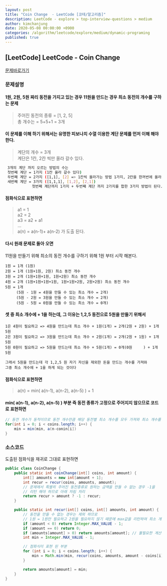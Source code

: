 ```yaml
---
layout: post
title: "Coin Change  - LeetCode [코테/알고리즘]"
description: LeetCode - explore > top-interview-questions > medium
author: kimchanjung
date: 2020-05-08 00:00:00 +0900
categories: /algorithm/leetcode/explore/medium/dynamic-programing
published: true
---
```


## [LeetCode] LeetCode - Coin Change
[문제바로가기](hhttps://leetcode.com/explore/interview/card/top-interview-questions-medium/111/dynamic-programming/809)

### 문제설명
#### 1원, 2원, 5원 짜리 동전을 가지고 있는 경우 11원을 만드는 경우 최소 동전의 개수를 구하는 문제  
> 주어진 동전의 종류 = [1, 2, 5]   
> 총 개수는 = 5+5+1 = 3개  

#### 이 문제를 이해 하기 위해서는 유명한 피보나치 수열 이용한 계단 문제를 먼저 이해 해야한다.  
> 계단의 개수 = 3개  
> 계단은 1칸, 2칸 씩만 올라 갈수 있다.  

```bash
 3개의 계단 까지 오르는 방법의 수는  
 첫번째 계단 = 1가지 (1칸 올라 갈수 있다)  
 두번째 계단 = 2가지 ([1,1], [2] => 1칸씩 올라가는 방법 1가지, 2칸을 한꺼번에 올라가는 방법 1가지)  
 새번째 계단 = 3가지 ([1,1,1], [1,2], [2,1])
            첫번째 계단까지 1가지 + 두번째 계단 까지 2가지를 합한 3가지 방법이 된다.  
```
#### 점화식으로 표현하면
> a1 = 1  
> a2 = 2  
> a3 = a2 + a1  
> ...  
> a(n) = a(n-1)+ a(n-2) 가 도출 된다.  

#### 다시 원래 문제로 돌아 오면
11원을 만들기 위해 최소의 동전 개수를 구하기 위해 1원 부터 시작 해본다.
```
1원 = 1개 (1원)
2원 = 1개 (1원+1원, 2원) 최소 동전 개수
3원 = 2개 (1원+1원+1원, 1원+2원) 최소 동전 개수
4원 = 2개 (1원+1원+1원+1원, 1원+1원+2원, 2원+2원) 최소 동전 개수 
5원 = 1개 
     (5원 - 1원 = 4원을 만들 수 있는 최소 개수 = 2개)
     (5원 - 2원 = 3원을 만들 수 있는 최소 개수 = 2개)
     (5원 - 5원 = 0원을 만들 수 있는 최소 개수 = 0개) 
```

#### 셋 중 최소 개수에 + 1을 하는데, 그 이유는 1,2,5 동전으로 5원을 만들기 위해서
```
1은 4원이 필요하고 => 4원을 만드는데 최소 개수 + 1원(1개) = 2개(2원 + 2원) + 1개 5원 
2은 3원이 필요하고 => 3원을 만드는데 최소 개수 + 2원(1개) = 2개(2원 + 1원) + 1개 5원
5원 0원이 필요하고 => 5원을 만드는데 최소 개수 + 5원(1개) = 0개(0원     ) + 1개 5원

그래서 5원을 만드는데 각 1,2,5 원 자기 자신을 제외한 돈을 만드는 개수를 가져와 
그중 최소 개수에 + 1을 하게 되는 것이다
```
#### 점화식으로 표현하면
> a(n) = min( a(n-1), a(n-2), a(n-5) ) + 1  

#### min( a(n-1), a(n-2), a(n-5) ) 부분 즉 동전 종류가 고정으로 주어지지 않으므로 코드로 표현하면
```java
// 동전 개수가 동적이므로 동전 개수만큼 해당 동전별 최소 개수를 모두 가져와 최소 개수를 도출한다.
for(int i = 0; i < coins.length; i++) {
    min = min(min, a(n-conin[i])
}
```

### 소스코드
도출된 점화식을 재귀로 그대로 표현하면 

```java
public class CoinChange {
    public static int coinChange(int[] coins, int amount) {
        int[] amounts = new int[amount + 1];
        int recur = recur(coins, amounts, amount);
        // 문제에서 특별히 주어진 동전종류로 원하는 금액을 만들 수 없는 경우 -1을 
        // 리턴 해야 하므로 아래 처림 처리
        return recur > amount ? -1 : recur;
    }

    public static int recur(int[] coins, int[] amounts, int amount) {
        // 동전을 만들 수 없는 경우는 제외 하므로
        // 1원 = 1원만 필요하고 2원을 필요하지 않기 때문에 max값을 리턴하여 최소 개수계산에 제외 된다.
        if (amount < 0) return Integer.MAX_VALUE - 1;
        if (amount == 0) return 0;
        if (amounts[amount] > 0) return amounts[amount]; // 불필요한 계산을 피하기위한 memorization
        int min = Integer.MAX_VALUE - 1;

        // 점화식이 표현 된 부분
        for (int i = 0; i < coins.length; i++) {
            min = Math.min(min, recur(coins, amounts, amount - coins[i]) + 1);
        }

        return amounts[amount] = min;
    }
}
```


